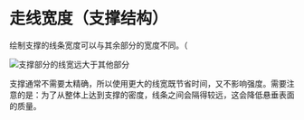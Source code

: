 走线宽度（支撑结构）
====
绘制支撑的线条宽度可以与其余部分的宽度不同。（

<!--screenshot {
"image_path": "support_line_width.png",
"models": [
{
"script": "clamp.scad",
"transformation": ["scale(0.5)"]
}
],
"camera_position": [28, 57, 90],
"settings": {
"support_enable": true,
"support_line_width": 0.8
},
"layer": 350,
"colours": 128
}-->
![支撑部分的线宽远大于其他部分](../images/support_line_width.png)

支撑通常不需要太精确，所以使用更大的线宽既节省时间，又不影响强度。需要注意的是：为了从整体上达到支撑的密度，线条之间会隔得较远，这会降低悬垂表面的质量。

